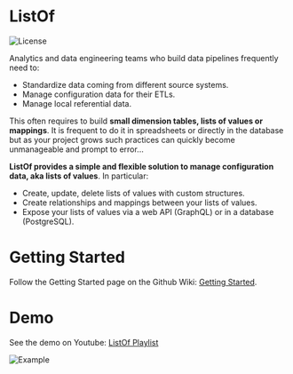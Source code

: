 # ListOf

![License](https://img.shields.io/github/license/alexisrolland/listof.svg "Apache-2.0")

Analytics and data engineering teams who build data pipelines frequently need to:
* Standardize data coming from different source systems.
* Manage configuration data for their ETLs.
* Manage local referential data.

This often requires to build **small dimension tables, lists of values or mappings**. It is frequent to do it in spreadsheets or directly in the database but as your project grows such practices can quickly become unmanageable and prompt to error...

**ListOf provides a simple and flexible solution to manage configuration data, aka lists of values**.
In particular:
- Create, update, delete lists of values with custom structures.
- Create relationships and mappings between your lists of values.
- Expose your lists of values via a web API (GraphQL) or in a database (PostgreSQL).

# Getting Started

Follow the Getting Started page on the Github Wiki: [Getting Started](https://github.com/alexisrolland/listof/wiki/Getting-Started).

# Demo

See the demo on Youtube: [ListOf Playlist](https://www.youtube.com/watch?v=yXRrzHEJEIo&list=PLBUyV209B5ULL6H6wqLnenQgdKwyMEwTM)

![Example](https://github.com/alexisrolland/listof/blob/master/doc/screenshot.png?raw=true)
